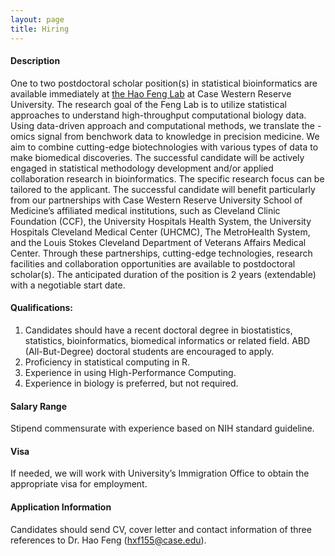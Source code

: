 ```yaml
---
layout: page
title: Hiring
---
```



#### Description

One to two postdoctoral scholar position(s) in statistical bioinformatics are available immediately at [the Hao Feng Lab](https://hfenglab.org/) at Case Western Reserve University. The research goal of the Feng Lab is to utilize statistical approaches to understand high-throughput computational biology data. Using data-driven approach and computational methods, we translate the -omics signal from benchwork data to knowledge in precision medicine. We aim to combine cutting-edge biotechnologies with various types of data to make biomedical discoveries. The successful candidate will be actively engaged in statistical methodology development and/or applied collaboration research in bioinformatics. The specific research focus can be tailored to the applicant. 
The successful candidate will benefit particularly from our partnerships with Case Western Reserve University School of Medicine’s affiliated medical institutions, such as Cleveland Clinic Foundation (CCF), the University Hospitals Health System, the University Hospitals Cleveland Medical Center (UHCMC), The MetroHealth System, and the Louis Stokes Cleveland Department of Veterans Affairs Medical Center. Through these partnerships, cutting-edge technologies, research facilities and collaboration opportunities are available to postdoctoral scholar(s). 
The anticipated duration of the position is 2 years (extendable) with a negotiable start date. 

#### Qualifications:
1.	Candidates should have a recent doctoral degree in biostatistics, statistics, bioinformatics, biomedical informatics or related field. ABD (All-But-Degree) doctoral students are encouraged to apply. 
2.	Proficiency in statistical computing in R.
3.	Experience in using High-Performance Computing. 
4.	Experience in biology is preferred, but not required. 


#### Salary Range
Stipend commensurate with experience based on NIH standard guideline.  

#### Visa 
If needed, we will work with University’s Immigration Office to obtain the appropriate visa for employment. 

#### Application Information
Candidates should send CV, cover letter and contact information of three references to Dr. Hao Feng (hxf155@case.edu). 